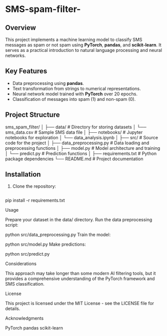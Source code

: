 # SMS-spam-filter-

## Overview
This project implements a machine learning model to classify SMS messages as spam or not spam using **PyTorch**, **pandas**, and **scikit-learn**. It serves as a practical introduction to natural language processing and neural networks.

## Key Features
- Data preprocessing using **pandas**.
- Text transformation from strings to numerical representations.
- Neural network model trained with **PyTorch** over 20 epochs.
- Classification of messages into spam (1) and non-spam (0).

## Project Structure
sms_spam_filter/
│
├── data/ # Directory for storing datasets
│ └── sms_data.csv # Sample SMS data file
│
├── notebooks/ # Jupyter notebooks for exploration
│ └── data_analysis.ipynb
│
├── src/ # Source code for the project
│ ├── data_preprocessing.py # Data loading and preprocessing functions
│ ├── model.py # Model architecture and training
│ └── predict.py # Prediction functions
│
├── requirements.txt # Python package dependencies
└── README.md # Project documentation

## Installation
1. Clone the repository:
   ```bash

pip install -r requirements.txt

Usage

Prepare your dataset in the data/ directory.
Run the data preprocessing script:


python src/data_preprocessing.py
   Train the model:


python src/model.py
   Make predictions:
   
   python src/predict.py

Considerations

This approach may take longer than some modern AI filtering tools, but it provides a comprehensive understanding of the PyTorch framework and SMS classification.

License

This project is licensed under the MIT License - see the LICENSE file for details.

Acknowledgments

PyTorch
pandas
scikit-learn
   
